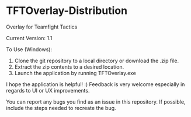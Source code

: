 # TFTOverlay-Distribution
Overlay for Teamfight Tactics

Current Version: 1.1

To Use (Windows):
1. Clone the git repository to a local directory or download the .zip file.
2. Extract the zip contents to a desired location.
3. Launch the application by running TFTOverlay.exe

I hope the application is helpful! :)
Feedback is very welcome especially in regards to UI or UX improvements.

You can report any bugs you find as an issue in this repository. If possible, include the steps needed to recreate the bug.
